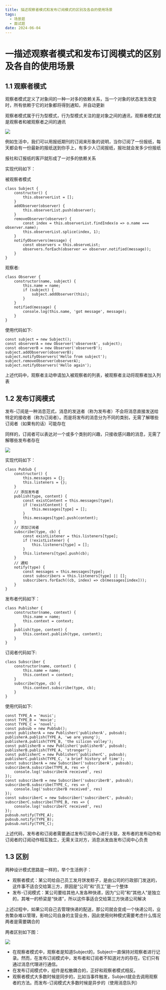 ```yaml
---
title: 描述观察者模式和发布订阅模式的区别及各自的使用场景
tags:
  - 场景题
  - 面试题
date: 2024-06-04
---
```


# 一描述观察者模式和发布订阅模式的区别及各自的使用场景

## 1.1 观察者模式

观察者模式定义了对象间的⼀种⼀对多的依赖关系，当⼀个对象的状态发⽣改变时，所有依赖于它的对象都将得到通知，并⾃动更新

观察者模式属于⾏为型模式，⾏为型模式关注的是对象之间的通讯，观察者模式就是观察者和被观察者之间的通讯

![](https://f.pz.al/pzal/2024/06/13/1c7cb4638f64f.png)

例如⽣活中，我们可以⽤报纸期刊的订阅来形象的说明，当你订阅了⼀份报纸，每天都会有⼀份最新的报纸送到你⼿上，有多少⼈订阅报纸，报社就会发多少份报纸

报社和订报纸的客⼾就形成了⼀对多的依赖关系

实现代码如下：

被观察者模式

```JS
class Subject {
	constructor() {
		this.observerList = [];
	}
	addObserver(observer) {
		this.observerList.push(observer);
	}
	removeObserver(observer) {
		const index = this.observerList.findIndex(o => o.name === observer.name);
		this.observerList.splice(index, 1);
	}
	notifyObservers(message) {
		const observers = this.observeList;
		observers.forEach(observer => observer.notified(message));
	}
}
```

观察者:

```JS
class Observer {
	constructor(name, subject) {
		this.name = name;
		if (subject) {
			subject.addObserver(this);
		}
	}
	notified(message) {
		console.log(this.name, 'got message', message);
	}
}
```

使用代码如下:

```JS
const subject = new Subject();
const observerA = new Observer('observerA', subject);
const observerB = new Observer('observerB');
subject.addObserver(observerB);
subject.notifyObservers('Hello from subject');
subject.removeObserver(observerA);
subject.notifyObservers('Hello again');
```

上述代码中，观察者主动申请加⼊被观察者的列表，被观察者主动将观察者加⼊列表

## 1.2 发布订阅模式

发布-订阅是⼀种消息范式，消息的发送者（称为发布者）不会将消息直接发送给特定的接收者（称为订阅者）。⽽是将发布的消息分为不同的类别，⽆需了解哪些订阅者（如果有的话）可能存在

同样的，订阅者可以表达对⼀个或多个类别的兴趣，只接收感兴趣的消息，⽆需了解哪些发布者存在

![](https://f.pz.al/pzal/2024/06/13/090afccf40ce2.png)

实现代码如下：

```JS
class PubSub {
	constructor() {
		this.messages = {};
		this.listeners = {};
	}
	// 添加发布者
	publish(type, content) {
		const existContent = this.messages[type];
		if (!existContent) {
			this.messages[type] = [];
		}
		this.messages[type].push(content);
	}
	// 添加订阅者
	subscribe(type, cb) {
		const existListener = this.listeners[type];
		if (!existListener) {
			this.listeners[type] = [];
		}
		this.listeners[type].push(cb);
	}
	// 通知
	notify(type) {
		const messages = this.messages[type];
		const subscribers = this.listeners[type] || [];
		subscribers.forEach((cb, index) => cb(messages[index]));
	}
}
```

发布者代码如下：

```JS
class Publisher {
	constructor(name, context) {
		this.name = name;
		this.context = context;
	}
	publish(type, content) {
		this.context.publish(type, content);
	}
}
```

订阅者代码如下:

```JS
class Subscriber {
	constructor(name, context) {
		this.name = name;
		this.context = context;
	}
	subscribe(type, cb) {
		this.context.subscribe(type, cb);
	}
}
```

使用代码如下:

```JS
const TYPE_A = 'music';
const TYPE_B = 'movie';
const TYPE_C = 'novel';
const pubsub = new PubSub();
const publisherA = new Publisher('publisherA', pubsub);
publisherA.publish(TYPE_A, 'we are young');
publisherA.publish(TYPE_B, 'the silicon valley');
const publisherB = new Publisher('publisherB', pubsub);
publisherB.publish(TYPE_A, 'stronger');
const publisherC = new Publisher('publisherC', pubsub);
publisherC.publish(TYPE_C, 'a brief history of time');
const subscriberA = new Subscriber('subscriberA', pubsub);
subscriberA.subscribe(TYPE_A, res => {
	console.log('subscriberA received', res)
});
const subscriberB = new Subscriber('subscriberB', pubsub);
subscriberB.subscribe(TYPE_C, res => {
	console.log('subscriberB received', res)
});
const subscriberC = new Subscriber('subscriberC', pubsub);
subscriberC.subscribe(TYPE_B, res => {
	console.log('subscriberC received', res)
});
pubsub.notify(TYPE_A);
pubsub.notify(TYPE_B);
pubsub.notify(TYPE_C);
```

上述代码，发布者和订阅者需要通过发布订阅中⼼进⾏关联，发布者的发布动作和订阅者的订阅动作相互独⽴，⽆需关注对⽅，消息派发由发布订阅中⼼负责

## 1.3 区别

两种设计模式思路是⼀样的，举个⽣活例⼦：
- 观察者模式：某公司给⾃⼰员⼯发⽉饼发粽⼦，是由公司的⾏政部⻔发送的，这件事不适合交给第三⽅，原因是“公司”和“员⼯”是⼀个整体
- 发布-订阅模式：某公司要给其他⼈发各种快递，因为“公司”和“其他⼈”是独⽴的，其唯⼀的桥梁是“快递”，所以这件事适合交给第三⽅快递公司解决

上述过程中，如果公司⾃⼰去管理快递的配送，那公司就会变成⼀个快递公司，业务繁杂难以管理，影响公司⾃⾝的主营业务，因此使⽤何种模式需要考虑什么情况两者是需要耦合的

两者区别如下图：

![](https://f.pz.al/pzal/2024/06/13/1df89b0d9680a.png)

- 在观察者模式中，观察者是知道Subject的，Subject⼀直保持对观察者进⾏记录。然⽽，在发布订阅模式中，发布者和订阅者不知道对⽅的存在。它们只有通过消息代理进⾏通信。
- 在发布订阅模式中，组件是松散耦合的，正好和观察者模式相反。
- 观察者模式⼤多数时候是同步的，⽐如当事件触发，Subject就会去调⽤观察者的⽅法。⽽发布-订阅模式⼤多数时候是异步的（使⽤消息队列）